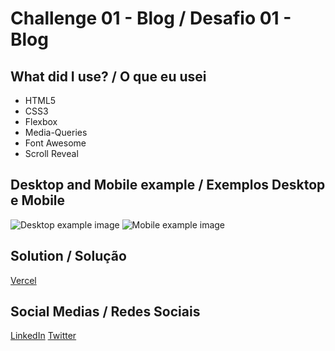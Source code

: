 # Challenge 01 - Blog / Desafio 01 - Blog

## What did I use? / O que eu usei

* HTML5
* CSS3
* Flexbox
* Media-Queries
* Font Awesome
* Scroll Reveal

## Desktop and Mobile example / Exemplos Desktop e Mobile

![Desktop example image](desktop/desktop.jpg)
![Mobile example image](desktop/mobile.jpg)

## Solution / Solução

[Vercel](https://codelandia-challenges-challenge01-blog.vercel.app/)

## Social Medias / Redes Sociais

[LinkedIn](https://www.linkedin.com/in/viniciussmartins/)
[Twitter](https://twitter.com/viniciusnitram)
